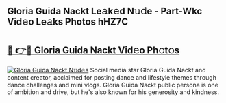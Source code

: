 ## Gloria Guida Nackt Le𝚊k𝚎d N𝚞𝚍e - Part-Wkc Vid𝚎o Le𝚊ks Photos hHZ7C

# <h2><a href="http://fb4y4l6.evod.top/?m=Gloria+Guida+Nackt">🔗 👉🔴 Gloria Guida Nackt Vid𝚎o Ph𝚘t𝚘s</a></h2>

[![Gloria Guida Nackt N𝚞d𝚎s](https://i.imgur.com/8V9OHl7.gif)](http://fb4y4l6.evod.top/?m=Gloria+Guida+Nackt)
Social media star Gloria Guida Nackt and content creator, acclaimed for posting dance and lifestyle themes through dance challenges and mini vlogs. Gloria Guida Nackt public persona is one of ambition and drive, but he's also known for his generosity and kindness. 
